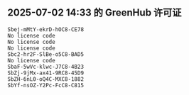 ## 2025-07-02 14:33 的 GreenHub 许可证
```
Sbej-mMtY-ekrD-hOC8-CE78
No license code
No license code
No license code
Sbc2-hr2F-SlBe-o5C8-BAD5
No license code
SbaF-5wVc-klwc-J7C8-4B23
SbZj-9jMx-ax41-9RC8-45D9
SbZH-6nL0-oQ4C-MXC8-1882
SbYf-nsOZ-Y2Pc-FcC8-C815
```
